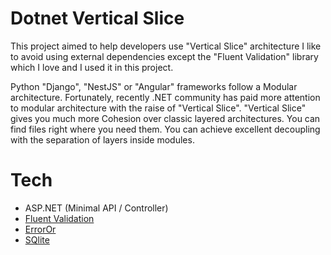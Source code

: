 # Dotnet Vertical Slice

This project aimed to help developers use "Vertical Slice" architecture
I like to avoid using external dependencies except the "Fluent Validation" library which I love and I used it in this
project.

Python "Django", "NestJS" or "Angular" frameworks follow a Modular architecture. Fortunately, recently .NET community
has paid more attention to modular architecture with the raise of "Vertical Slice".
"Vertical Slice" gives you much more Cohesion over classic layered architectures. You can find files right where you
need them. You can achieve excellent decoupling with the separation of layers inside modules.

# Tech

- ASP.NET (Minimal API / Controller)
- [Fluent Validation](https://github.com/FluentValidation/FluentValidation)
- [ErrorOr](https://github.com/amantinband/error-or)
- [SQlite](https://www.sqlite.org/)